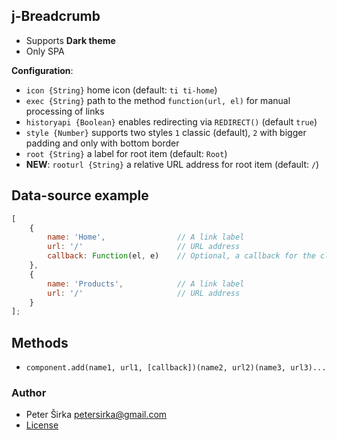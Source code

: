 ## j-Breadcrumb

- Supports __Dark theme__
- Only SPA

__Configuration__:

- `icon {String}` home icon (default: `ti ti-home`)
- `exec {String}` path to the method `function(url, el)` for manual processing of links
- `historyapi {Boolean}` enables redirecting via `REDIRECT()` (default `true`)
- `style {Number}` supports two styles `1` classic (default), `2` with bigger padding and only with bottom border
- `root {String}` a label for root item (default: `Root`)
- __NEW__: `rooturl {String}` a relative URL address for root item (default: `/`)

## Data-source example

```js
[
	{
		name: 'Home',                // A link label
		url: '/'                     // URL address
		callback: Function(el, e)    // Optional, a callback for the click event
	},
	{
		name: 'Products',            // A link label
		url: '/'                     // URL address
	}
];
```

## Methods

- `component.add(name1, url1, [callback])(name2, url2)(name3, url3)...`

### Author

- Peter Širka <petersirka@gmail.com>
- [License](https://www.totaljs.com/license/)
